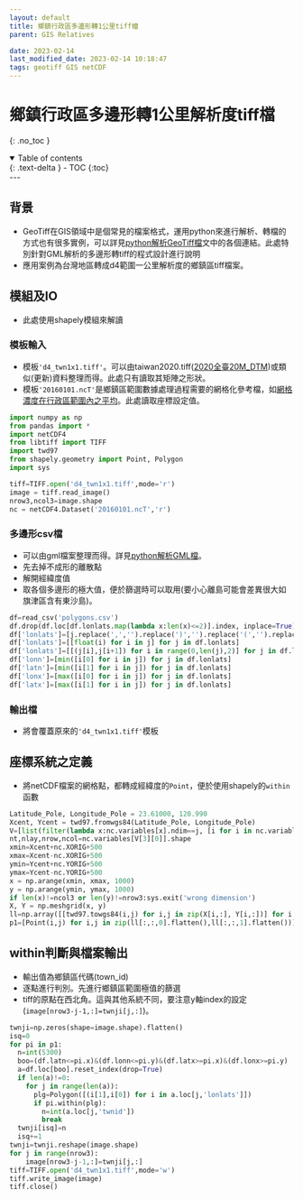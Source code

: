 ```yaml
---
layout: default
title: 鄉鎮行政區多邊形轉1公里tiff檔
parent: GIS Relatives

date: 2023-02-14
last_modified_date: 2023-02-14 10:18:47
tags: geotiff GIS netCDF
---
```


# 鄉鎮行政區多邊形轉1公里解析度tiff檔

{: .no_toc }

<details open markdown="block">
  <summary>
    Table of contents
  </summary>
  {: .text-delta }
- TOC
{:toc}
</details>
---

## 背景

- GeoTiff在GIS領域中是個常見的檔案格式，運用python來進行解析、轉檔的方式也有很多實例，可以詳見[python解析GeoTiff檔][geotiff]文中的各個連結。此處特別針對GML解析的多邊形轉tiff的程式設計進行說明
- 應用案例為台灣地區轉成d4範圍一公里解析度的鄉鎮區tiff檔案。

## 模組及IO

- 此處使用shapely模組來解讀

### 模板輸入

- 模板`'d4_twn1x1.tiff'`。可以由taiwan2020.tiff([2020全臺20M_DTM](https://data.gov.tw/dataset/138563))或類似(更新)資料整理而得。此處只有讀取其矩陣之形狀。
- 模板`'20160101.ncT'`是鄉鎮區範圍數據處理過程需要的網格化參考檔，如[網格濃度在行政區範圍內之平均](town_mn.md)。此處讀取座標設定值。

```python
import numpy as np
from pandas import *
import netCDF4
from libtiff import TIFF
import twd97
from shapely.geometry import Point, Polygon
import sys

tiff=TIFF.open('d4_twn1x1.tiff',mode='r')
image = tiff.read_image()
nrow3,ncol3=image.shape
nc = netCDF4.Dataset('20160101.ncT','r')
```

### 多邊形csv檔

- 可以由gml檔案整理而得。詳見[python解析GML檔](./MarkLang/rd_gml.md)。
- 先去掉不成形的離散點
- 解開經緯度值
- 取各個多邊形的極大值，便於篩選時可以取用(要小心離島可能會差異很大如旗津區含有東沙島)。

```python
df=read_csv('polygons.csv')
df.drop(df.loc[df.lonlats.map(lambda x:len(x)<=2)].index, inplace=True)
df['lonlats']=[j.replace(',','').replace(')','').replace('(','').replace('[','').replace(']','').split() for j in df.lonlats]
df['lonlats']=[[float(i) for i in j] for j in df.lonlats]
df['lonlats']=[[(j[i],j[i+1]) for i in range(0,len(j),2)] for j in df.lonlats]
df['lonn']=[min([i[0] for i in j]) for j in df.lonlats]
df['latn']=[min([i[1] for i in j]) for j in df.lonlats]
df['lonx']=[max([i[0] for i in j]) for j in df.lonlats]
df['latx']=[max([i[1] for i in j]) for j in df.lonlats]
```

### 輸出檔

- 將會覆蓋原來的`'d4_twn1x1.tiff'`模板

## 座標系統之定義

- 將netCDF檔案的網格點，都轉成經緯度的`Point`，便於使用shapely的`within`函數

```python
Latitude_Pole, Longitude_Pole = 23.61000, 120.990
Xcent, Ycent = twd97.fromwgs84(Latitude_Pole, Longitude_Pole)
V=[list(filter(lambda x:nc.variables[x].ndim==j, [i for i in nc.variables])) for j in [1,2,3,4]]
nt,nlay,nrow,ncol=nc.variables[V[3][0]].shape
xmin=Xcent+nc.XORIG+500
xmax=Xcent-nc.XORIG+500
ymin=Ycent+nc.YORIG+500
ymax=Ycent-nc.YORIG+500
x = np.arange(xmin, xmax, 1000)
y = np.arange(ymin, ymax, 1000)
if len(x)!=ncol3 or len(y)!=nrow3:sys.exit('wrong dimension')
X, Y = np.meshgrid(x, y)
ll=np.array([[twd97.towgs84(i,j) for i,j in zip(X[i,:], Y[i,:])] for i in range(nrow3)])
p1=[Point(i,j) for i,j in zip(ll[:,:,0].flatten(),ll[:,:,1].flatten())]
```

## within判斷與檔案輸出

- 輸出值為鄉鎮區代碼(town_id)
- 逐點進行判別。先進行鄉鎮區範圍極值的篩選
- tiff的原點在西北角。這與其他系統不同，要注意y軸index的設定(`image[nrow3-j-1,:]=twnji[j,:]`)。
```python
twnji=np.zeros(shape=image.shape).flatten()
isq=0
for pi in p1:
  n=int(5300)
  boo=(df.latn<=pi.x)&(df.lonn<=pi.y)&(df.latx>=pi.x)&(df.lonx>=pi.y)
  a=df.loc[boo].reset_index(drop=True)
  if len(a)!=0:
    for j in range(len(a)):
      plg=Polygon([(i[1],i[0]) for i in a.loc[j,'lonlats']])
      if pi.within(plg):
        n=int(a.loc[j,'twnid'])
        break
  twnji[isq]=n
  isq+=1
twnji=twnji.reshape(image.shape)
for j in range(nrow3):
    image[nrow3-j-1,:]=twnji[j,:]
tiff=TIFF.open('d4_twn1x1.tiff',mode='w')
tiff.write_image(image)
tiff.close()
```

[geotiff]: https://sinotec2.github.io/Focus-on-Air-Quality/utilities/GIS/GeoTiff/ "python解析GeoTiff檔"